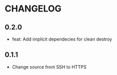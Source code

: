 # CHANGELOG

## 0.2.0

* feat: Add implicit dependecies for clean destroy

## 0.1.1

* Change source from SSH to HTTPS
